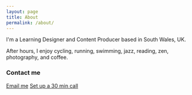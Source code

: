 ```yaml
---
layout: page
title: About
permalink: /about/
---
```


I'm a Learning Designer and Content Producer based in South Wales, UK.

After hours, I enjoy cycling, running, swimming, jazz, reading, zen, photography, and coffee.

### Contact me

[Email me](mailto:vic82@duck.com)
[Set up a 30 min call](https://tidycal.com/vickostrzewski/30min)
